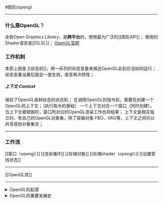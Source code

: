 #图形/opengl  
***
### 什么是OpenGL？
全称Open Graphics Library，是**跨平台**的，使用最为广泛的[[图形API]]；
使用的Shader语言是[[GLSL]]；
[OpenGL官网](https://opengl.org/)
### 工作机制
本质上就是 [[状态机]]，用一系列的状态变量来描述OpenGL此刻应当如何运行；
状态变量设置后就会一直生效，直至再次修改；
##### 上下文 Context
保存了OpenGL各种状态的状态机；
在调用OpenGL的指令前，需要先创建一个OpenGL的上下文；（执行指令的基础）
一个上下文对应一个窗口（同时创建），当上下文被销毁时，窗口所对应的OpenGL渲染工作也将结束；
上下文是相互独立的，有自己的OpenGL对象集，除了容器对象 FBO，VAO等，上下文之间可以共享其他对象集合；
***
### 工作流
[[窗口（opengl）]]
[[渲染循环]]
[[存储对象]]
[[处理shader（opengl）]]
[[设置管线状态]]
***
[[OpenGL库]]
***
<details>
	<summary>OpenGL的起源</summary>
	<pre>
	1992年，SGI公司看到了<b>可移植性</b>的重要性，将自身拥有的专利性图形API修改成了一种开放标准；
	IRIS GL在跨平台移植过程中变成了OpenGL；
	因为有Quake这样顶级游戏的支持，OpenGL在90年代成为了无可争议的业界标准；
	</pre>
</details>
<details><summary>OpenGL的重要发展史</summary>
	<pre>
	2004年，推出的OpenGL2.0才开始支持高级Shader编程语言；
	2017年，Khronos推出了最新版的OpenGL 4.6；
	2018年，苹果宣布不再支持OpenGL，macOS官方支持的 OpenGL 最新版本只到4.1；
	</pre>
</details>

